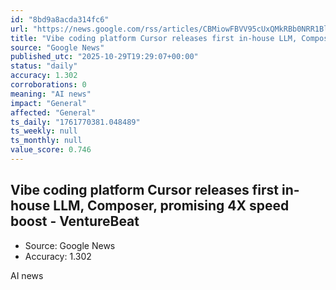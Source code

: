 ```yaml
---
id: "8bd9a8acda314fc6"
url: "https://news.google.com/rss/articles/CBMiowFBVV95cUxQMkRBb0NRR1BlenpZUHZTV0l2dko2SnpLNmhWUUs0YS1hNHNBX29TbUpOR21xS3Z2WEpmbC14U2x5dEZhd0tIamZQbzRoZTl1YnYxUEZQTVl1M2p6ZWJmSXNSdWxkSjdHdWdVdk5kTXRIbzRvdHc0b2RxbmpsSklkTmVqRmRsUkNHamhYNEdEUmJXRzRJVXp5Tmk1dk10Rml0N3Bz?oc=5"
title: "Vibe coding platform Cursor releases first in-house LLM, Composer, promising 4X speed boost - VentureBeat"
source: "Google News"
published_utc: "2025-10-29T19:29:07+00:00"
status: "daily"
accuracy: 1.302
corroborations: 0
meaning: "AI news"
impact: "General"
affected: "General"
ts_daily: "1761770381.048489"
ts_weekly: null
ts_monthly: null
value_score: 0.746
---
```

## Vibe coding platform Cursor releases first in-house LLM, Composer, promising 4X speed boost - VentureBeat

- Source: Google News
- Accuracy: 1.302

AI news
